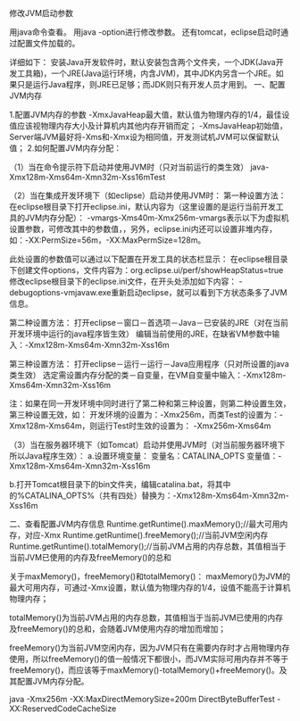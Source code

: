 修改JVM启动参数


用java命令查看。
用java -option进行修改参数。
还有tomcat，eclipse启动时通过配置文件加载的。

详细如下：
安装Java开发软件时，默认安装包含两个文件夹，一个JDK(Java开发工具箱)，一个JRE(Java运行环境，内含JVM)，其中JDK内另含一个JRE。如果只是运行Java程序，则JRE已足够；而JDK则只有开发人员才用到。
一、配置JVM内存

1.配置JVM内存的参数
-XmxJavaHeap最大值，默认值为物理内存的1/4，最佳设值应该视物理内存大小及计算机内其他内存开销而定；
-XmsJavaHeap初始值，Server端JVM最好将-Xms和-Xmx设为相同值，开发测试机JVM可以保留默认值；
2.如何配置JVM内存分配：

（1）当在命令提示符下启动并使用JVM时（只对当前运行的类生效）
java-Xmx128m-Xms64m-Xmn32m-Xss16mTest

（2）当在集成开发环境下（如eclipse）启动并使用JVM时：
第一种设置方法：
在eclipse根目录下打开eclipse.ini，默认内容为（这里设置的是运行当前开发工具的JVM内存分配）：
-vmargs-Xms40m-Xmx256m-vmargs表示以下为虚拟机设置参数，可修改其中的参数值，，另外，eclipse.ini内还可以设置非堆内存，如：-XX:PermSize=56m，-XX:MaxPermSize=128m。

此处设置的参数值可以通过以下配置在开发工具的状态栏显示：
在eclipse根目录下创建文件options，文件内容为：org.eclipse.ui/perf/showHeapStatus=true
修改eclipse根目录下的eclipse.ini文件，在开头处添加如下内容：
-debugoptions-vmjavaw.exe重新启动eclipse，就可以看到下方状态条多了JVM信息。

第二种设置方法：
打开eclipse－窗口－首选项－Java－已安装的JRE（对在当前开发环境中运行的java程序皆生效）
编辑当前使用的JRE，在缺省VM参数中输入：-Xmx128m-Xms64m-Xmn32m-Xss16m

第三种设置方法：
打开eclipse－运行－运行－Java应用程序（只对所设置的java类生效）
选定需设置内存分配的类－自变量，在VM自变量中输入：-Xmx128m-Xms64m-Xmn32m-Xss16m

注：如果在同一开发环境中同时进行了第二种和第三种设置，则第二种设置生效，第三种设置无效，如：
开发环境的设置为：-Xmx256m，而类Test的设置为：-Xmx128m-Xms64m，则运行Test时生效的设置为：
-Xmx256m-Xms64m

（3）当在服务器环境下（如Tomcat）启动并使用JVM时（对当前服务器环境下所以Java程序生效）：
a.设置环境变量：
变量名：CATALINA_OPTS
变量值：-Xmx128m-Xms64m-Xmn32m-Xss16m

b.打开Tomcat根目录下的bin文件夹，编辑catalina.bat，将其中的%CATALINA_OPTS%（共有四处）替换为：-Xmx128m-Xms64m-Xmn32m-Xss16m

二、查看配置JVM内存信息
Runtime.getRuntime().maxMemory();//最大可用内存，对应-Xmx
Runtime.getRuntime().freeMemory();//当前JVM空闲内存
Runtime.getRuntime().totalMemory();//当前JVM占用的内存总数，其值相当于当前JVM已使用的内存及freeMemory()的总和

关于maxMemory()，freeMemory()和totalMemory()：
maxMemory()为JVM的最大可用内存，可通过-Xmx设置，默认值为物理内存的1/4，设值不能高于计算机物理内存；

totalMemory()为当前JVM占用的内存总数，其值相当于当前JVM已使用的内存及freeMemory()的总和，会随着JVM使用内存的增加而增加；

freeMemory()为当前JVM空闲内存，因为JVM只有在需要内存时才占用物理内存使用，所以freeMemory()的值一般情况下都很小，而JVM实际可用内存并不等于freeMemory()，而应该等于maxMemory()-totalMemory()+freeMemory()。及其配置JVM内存分配。


java -Xmx256m -XX:MaxDirectMemorySize=200m DirectByteBufferTest
-XX:ReservedCodeCacheSize
